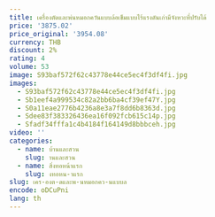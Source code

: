 ```yaml
---
title: เครื่องตัดและพ่นหมอกควันแบบล้อเข็มแบบไร้แรงดันเก่ามีจังหวะที่ปรับได้
price: '3875.02'
price_original: '3954.08'
currency: THB
discount: 2%
rating: 4
volume: 53
image: S93baf572f62c43778e44ce5ec4f3df4fi.jpg
images:
  - S93baf572f62c43778e44ce5ec4f3df4fi.jpg
  - Sb1eef4a999534c82a2bb6ba4cf39ef47Y.jpg
  - S0a11eae2776b4236a8e3a7f8dd6b8363d.jpg
  - Sdee83f383326436ea16f092fcb615c14p.jpg
  - Sfadf34fffa1c4b4184f164149d8bbbceh.jpg
video: ''
categories:
  - name: บ้านและสวน
    slug: านและสวน
  - name: สิ่งทอหน้าแรก
    slug: งทอหน-าแรก
slug: เคร-องต-ดและพ-นหมอกคว-นแบบล
encode: oDCuPni
lang: th
---
```

  